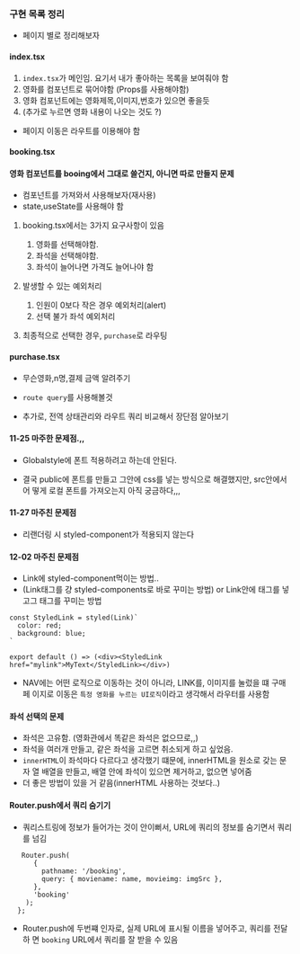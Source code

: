 ### 구현 목록 정리

- 페이지 별로 정리해보자

#### index.tsx

1. `index.tsx`가 메인임. 요기서 내가 좋아하는 목록을 보여줘야 함
2. 영화를 컴포넌트로 묶어야함 (Props를 사용해야함)
3. 영화 컴포넌트에는 영화제목,이미지,번호가 있으면 좋을듯
4. (추가로 누르면 영화 내용이 나오는 것도 ?)

- 페이지 이동은 라우트를 이용해야 함

#### booking.tsx

#### 영화 컴포넌트를 booing에서 그대로 쓸건지, 아니면 따로 만들지 문제

- 컴포넌트를 가져와서 사용해보자(재사용)
- state,useState를 사용해야 함

1. booking.tsx에서는 3가지 요구사항이 있음

   1. 영화를 선택해야함.
   2. 좌석을 선택해야함.
   3. 좌석이 늘어나면 가격도 늘어나야 함

2. 발생할 수 있는 예외처리

   1. 인원이 0보다 작은 경우 예외처리(alert)
   2. 선택 불가 좌석 예외처리

3. 최종적으로 선택한 경우, `purchase`로 라우팅

#### purchase.tsx

- 무슨영화,n명,결제 금액 알려주기
- `route query`를 사용해볼것

- 추가로, 전역 상태관리와 라우트 쿼리 비교해서 장단점 알아보기

#### 11-25 마주한 문제점.,,

- Globalstyle에 폰트 적용하려고 하는데 안된다.

* 결국 public에 폰트를 만들고 그안에 css를 넣는 방식으로 해결했지만, src안에서어
  떻게 로컬 폰트를 가져오는지 아직 궁금하다,,,

#### 11-27 마주친 문제점

- 리랜더링 시 styled-component가 적용되지 않는다

#### 12-02 마주친 문제점

- Link에 styled-component먹이는 방법..
- (Link태그를 걍 styled-components로 바로 꾸미는 방법) or Link안에 태그를 넣고그
  태그를 꾸미는 방법

```import Link from 'next/link'
const StyledLink = styled(Link)`
  color: red;
  background: blue;
`

export default () => (<div><StyledLink href="mylink">MyText</StyledLink></div>)
```

- NAV에는 어떤 로직으로 이동하는 것이 아니라, LINK를, 이미지를 눌렀을 떄 구매 페
  이지로 이동은 `특정 영화를 누르는 UI로직`이라고 생각해서 라우터를 사용함

#### 좌석 선택의 문제

- 좌석은 고유함. (영화관에서 똑같은 좌석은 없으므로,,)
- 좌석을 여러개 만들고, 같은 좌석을 고르면 취소되게 하고 싶었음.
- `innerHTML`이 좌석마다 다르다고 생각했기 떄문에, innerHTML을 원소로 갖는 문자
  열 배열을 만들고, 배열 안에 좌석이 있으면 제거하고, 없으면 넣어줌
- 더 좋은 방법이 있을 거 같음(innerHTML 사용하는 것보다..)

#### Router.push에서 쿼리 숨기기

- 쿼리스트링에 정보가 들어가는 것이 안이뻐서, URL에 쿼리의 정보를 숨기면서 쿼리
  를 넘김

```
   Router.push(
      {
        pathname: '/booking',
        query: { moviename: name, movieimg: imgSrc },
      },
      'booking'
    );
  };
```

- Router.push에 두번쨰 인자로, 실제 URL에 표시될 이름을 넣어주고, 쿼리를 전달하
  면 `booking` URL에서 쿼리를 잘 받을 수 있음
